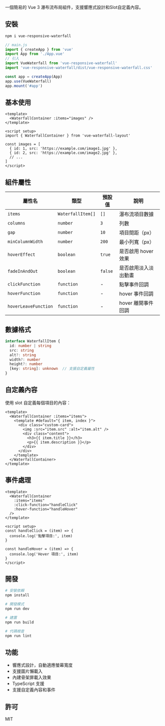 一個簡易的 Vue 3 瀑布流布局組件，支援響應式設計和Slot自定義內容。

## 安裝

```bash
npm i vue-responsive-waterfall
```
```javascript
// main.js
import { createApp } from 'vue'
import App from './App.vue'
// 引入
import VueWaterfall from 'vue-responsive-waterfall'
import 'vue-responsive-waterfall/dist/vue-responsive-waterfall.css'

const app = createApp(App)
app.use(VueWaterfall)
app.mount('#app')
```

## 基本使用

```vue
<template>
  <WaterfallContainer :items="images" />
</template>

<script setup>
import { WaterfallContainer } from 'vue-waterfall-layout'

const images = [
  { id: 1, src: 'https://example.com/image1.jpg' },
  { id: 2, src: 'https://example.com/image2.jpg' },
  // ...
]
</script>
```

## 組件屬性

| 屬性名              | 類型                            | 預設值  | 說明                     |
|--------------------|--------------------------------|--------|--------------------------|
| `items`            | `WaterfallItem[]`              | `[]`   | 瀑布流項目數據             |
| `columns`          | `number`                       | `3`    | 列數                     |
| `gap`              | `number`                       | `10`   | 項目間距（px）            |
| `minColumnWidth`   | `number`                       | `200`  | 最小列寬（px）            |
| `hoverEffect`      | `boolean`                      | `true` | 是否啟用 hover 效果       |
| `fadeInAndOut`     | `boolean`                      | `false`| 是否啟用淡入淡出動畫       |
| `clickFunction`    | `function`                     | -      | 點擊事件回調              |
| `hoverFunction`    | `function`                     | -      | hover 事件回調           |
| `hoverLeaveFunction` | `function`                   | -      | hover 離開事件回調        |


## 數據格式

```typescript
interface WaterfallItem {
  id: number | string
  src: string
  alt?: string
  width?: number
  height?: number
  [key: string]: unknown  // 支援自定義屬性
}
```

## 自定義內容

使用 slot 自定義每個項目的內容：

```vue
<template>
  <WaterfallContainer :items="items">
    <template #default="{ item, index }">
      <div class="custom-card">
        <img :src="item.src" :alt="item.alt" />
        <div class="content">
          <h3>{{ item.title }}</h3>
          <p>{{ item.description }}</p>
        </div>
      </div>
    </template>
  </WaterfallContainer>
</template>
```

## 事件處理

```vue
<template>
  <WaterfallContainer 
    :items="items"
    :click-function="handleClick"
    :hover-function="handleHover"
  />
</template>

<script setup>
const handleClick = (item) => {
  console.log('點擊項目:', item)
}

const handleHover = (item) => {
  console.log('Hover 項目:', item)
}
</script>
```

## 開發

```bash
# 安裝依賴
npm install

# 開發模式
npm run dev

# 建置
npm run build

# 代碼檢查
npm run lint
```

## 功能

- 響應式設計，自動適應螢幕寬度
- 支援圖片懶載入
- 內建骨架屏載入效果
- TypeScript 支援
- 支援自定義內容和事件

## 許可

MIT
